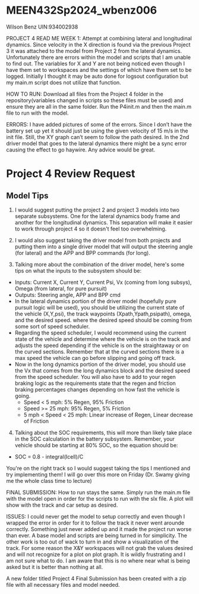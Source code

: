 # MEEN432Sp2024_wbenz006
Wilson Benz 
UIN:934002938


PROJECT 4 READ ME
WEEK 1: Attempt at combining lateral and longitudinal dynamics. Since velocity in the X direction is found via the previous Project 3 it was attached to the model from Project 2 from the lateral dynamics. Unfortunately there are errors within the model and scripts that I am unable to find out. The variables for X and Y are not being noticed even though I have them set to workspaces and the settings of which have them set to be logged. Initially I thought it may be auto done for logsout configuration but my main.m script does not utilize that function.

HOW TO RUN: Download all files from the Project 4 folder in the repository(variables changed in scripts so these files must be used) and ensure they are all in the same folder. Run the P4init.m and then the main.m file to run with the model.

ERRORS: I have added pictures of some of the errors. Since I don’t have the battery set up yet it should just be using the given velocity of 15 m/s in the init file. Still, the XY graph can’t seem to follow the path desired. In the 2nd driver model that goes to the lateral dynamics there might be a sync error causing the effect to go haywire. Any advice would be great.

# Project 4 Review Request

## Model Tips
1) I would suggest putting the project 2 and project 3 models into two separate subsystems. One for the lateral dynamics body frame and another for the longitudinal dynamics. This separation will make it easier to work through project 4 so it doesn't feel too overwhelming.

2) I would also suggest taking the driver model from both projects and putting them into a single driver model that will output the steering angle (for lateral) and the APP and BPP commands (for long).

3) Talking more about the combination of the driver model, here's some tips on what the inputs to the subsystem should be:
- Inputs: Current X, Current Y, Current Psi, Vx (coming from long subsys), Omega (from lateral, for pure pursuit)
- Outputs: Steering angle, APP and BPP cmd
- In the lateral dynamics portion of the driver model (hopefully pure pursuit logic will be used), you should be utilizing the current state of the vehicle (X,Y,psi), the track waypoints (Xpath,Ypath,psipath), omega, and the desired speed.
where the desired speed should be coming from some sort of speed scheduler. 
- Regarding the speed scheduler, I would recommend using the current state of the vehicle and determine where the vehicle is on the track and adjusts the speed depending if the vehicle is on the straightaway or on the curved sections.
Remember that at the curved sections there is a max speed the vehicle can go before slipping and going off track.
- Now in the long dynamics portion of the driver model, you should use the Vx that comes from the long dynamics block and the desired speed from the speed scheduler. You will also have to add to your regen braking logic as the requirements state that
the regen and friction braking percentages changes depending on how fast the vehicle is going.
  - Speed < 5 mph: 5% Regen, 95% Friction
  - Speed >= 25 mph: 95% Regen, 5% Friction
  - 5 mph < Speed < 25 mph: Linear increase of Regen, Linear decrease of Friction

4) Talking about the SOC requirements, this will more than likely take place in the SOC calculation in the battery subsystem. Remember, your vehicle should be starting at 80% SOC, so the equation should be:
- SOC = 0.8 - integral(Icell)/C

You're on the right track so I would suggest taking the tips I mentioned and try implementing them! I will go over this more on Friday (Dr. Swamy giving me the whole class time to lecture)


FINAL SUBMISSION: How to run stays the same. Simply run the main.m file with the model open in order for the scripts to run with the slx file. A plot will show with the track and car setup as desired.

ISSUES: I could never get the model to setup correctly and even though I wrapped the error in order for it to follow the track it never went arounde correctly. Something just never added up and it made the project run worse than ever. A base model and scripts are being turned in for simplicity. The other work is too out of wack to turn in and show a visualization of the track. For some reason the X&Y workspaces will not grab the values desired and will not recognize for a plot on plot graph. It is wildly frustrating and I am not sure what to do. I am aware that this is no where near what is being asked but it is better than nothing at all.

A new folder titled Project 4 Final Submission has been created with a zip file with all necessary files and model needed.
